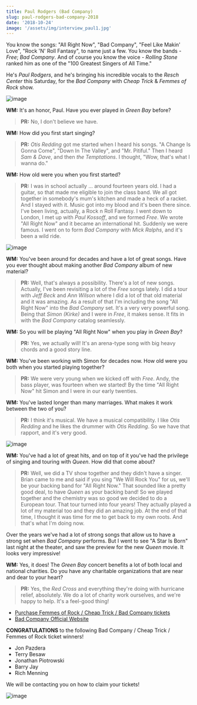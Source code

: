 ```yaml
---
title: Paul Rodgers (Bad Company)
slug: paul-rodgers-bad-company-2018
date: '2018-10-24'
image: '/assets/img/interview_paul1.jpg'
---
```


You know the songs: "All Right Now", "Bad Company", "Feel Like Makin' Love", "Rock 'N' Roll Fantasy", to name just a few. You know the bands - *Free*; *Bad Company*. And of course you know the voice - *Rolling Stone* ranked him as one of the "100 Greatest Singers of All Time."

He's *Paul Rodgers*, and he's bringing his incredible vocals to the *Resch Center* this Saturday, for the *Bad Company* with *Cheap Trick* & *Femmes of Rock* show.

![image](/assets/img/interview_paul2.jpg)

**WM:**
It's an honor, Paul. Have you ever played in *Green Bay* before?

> **PR:** No, I don't believe we have.

**WM:**
How did you first start singing?

> **PR:** *Otis Redding* got me started when I heard his songs. "A Change Is Gonna Come", "Down In The Valley", and "Mr. Pitiful." Then I heard *Sam & Dave*, and then *the Temptations*. I thought, "Wow, that's what I wanna do."

**WM:**
How old were you when you first started?

> **PR:** I was in school actually ... around fourteen years old. I had a guitar, so that made me eligible to join the class band. We all got together in somebody's mum's kitchen and made a heck of a racket. And I stayed with it. Music got into my blood and it's been there since. I've been living, actually, a Rock n Roll Fantasy. I went down to London, I met up with *Paul Kossoff*, and we formed *Free*. We wrote "All Right Now" and it became an international hit. Suddenly we were famous. I went on to form *Bad Company* with *Mick Ralphs*, and it's been a wild ride.

![image](/assets/img/interview_paul3.jpg)

**WM:**
You've been around for decades and have a lot of great songs. Have you ever thought about making another *Bad Company* album of new material?

> **PR:** Well, that's always a possibility. There's a lot of new songs. Actually, I've been revisiting a lot of the *Free* songs lately. I did a tour with *Jeff Beck* and *Ann Wilson* where I did a lot of that old material and it was amazing. As a result of that I'm including the song "All Right Now" into the *Bad Company* set. It's a very very powerful song. Being that *Simon (Kirke)* and I were in *Free*, it makes sense. It fits in with the *Bad Company* catalog seamlessly. 

**WM:**
So you will be playing "All Right Now" when you play in *Green Bay*?

> **PR:** Yes, we actually will! It's an arena-type song with big heavy chords and a good story line. 

**WM:**
You've been working with Simon for decades now. How old were you both when you started playing together?

> **PR:** We were very young when we kicked off with *Free*. Andy, the bass player, was fourteen when we started! By the time "All Right Now" hit Simon and I were in our early twenties.

**WM:**
You've lasted longer than many marriages. What makes it work between the two of you?

> **PR:** I think it's musical. We have a musical compatibility. I like *Otis Redding* and he likes the drummer with *Otis Redding*. So we have that rapport, and it's very good. 

![image](/assets/img/interview_paul4.jpg)

**WM:** You've had a lot of great hits, and on top of it you've had the privilege of singing and touring with *Queen*. How did that come about?

> **PR:** Well, we did a TV show together and they didn't have a singer. Brian came to me and said if you sing "We Will Rock You" for us, we'll be your backing band for "All Right Now." That sounded like a pretty good deal, to have *Queen* as your backing band! So we played together and the chemistry was so good we decided to do a European tour. That tour turned into four years! They actually played a lot of my material too and they did an amazing job. At the end of that time, I thought it was time for me to get back to my own roots. And that's what I'm doing now. 

Over the years we've had a lot of strong songs that allow us to have a strong set when *Bad Company* performs. But I went to see "A Star Is Born" last night at the theater, and saw the preview for the new *Queen* movie. It looks very impressive! 

**WM:**
Yes, it does! The *Green Bay* concert benefits a lot of both local and national charities. Do you have any charitable organizations that are near and dear to your heart?

> **PR:** Yes, the *Red Cross* and everything they're doing with hurricane relief, absolutely. We do a lot of charity work ourselves, and we're happy to help. It's a feel-good thing!

* [Purchase Femmes of Rock / Cheap Trick / Bad Company tickets](https://ev3.evenue.net/cgi-bin/ncommerce3/SEGetEventInfo?ticketCode=GS%3APMI%3ARC18%3ABC1027%3A&linkID=pmi&_ga=2.24874872.390719034.1536689239-510396394.1536689239)
* [Bad Company Official Website](https://badcompany.com/)

**CONGRATULATIONS**
to the following Bad Company / Cheap Trick / Femmes of Rock ticket winners!

- Jon Pazdera
- Terry Besaw
- Jonathan Piotrowski
- Barry Jay
- Rich Menning

We will be contacting you on how to claim your tickets! 

![image](/assets/img/interview_paul5.jpg)
